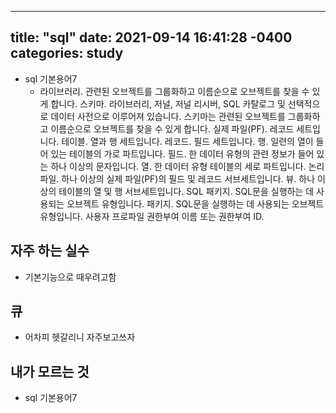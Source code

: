  ---
title: "sql"
date: 2021-09-14 16:41:28 -0400
categories: study
---
 - sql 기본용어7
    - 라이브러리. 관련된 오브젝트를 그룹화하고 이름순으로 오브젝트를 찾을 수 있게 합니다.	스키마. 라이브러리, 저널, 저널 리시버, SQL 카탈로그 및 선택적으로 데이터 사전으로 이루어져 있습니다. 스키마는 관련된 오브젝트를 그룹화하고 이름순으로 오브젝트를 찾을 수 있게 합니다.
실제 파일(PF). 레코드 세트입니다.	테이블. 열과 행 세트입니다.
레코드. 필드 세트입니다.	행. 일련의 열이 들어 있는 테이블의 가로 파트입니다.
필드. 한 데이터 유형의 관련 정보가 들어 있는 하나 이상의 문자입니다.	열. 한 데이터 유형 테이블의 세로 파트입니다.
논리 파일. 하나 이상의 실제 파일(PF)의 필드 및 레코드 서브세트입니다.	뷰. 하나 이상의 테이블의 열 및 행 서브세트입니다.
SQL 패키지. SQL문을 실행하는 데 사용되는 오브젝트 유형입니다.	패키지. SQL문을 실행하는 데 사용되는 오브젝트 유형입니다.
사용자 프로파일	권한부여 이름 또는 권한부여 ID.
## 자주 하는 실수
  - 기본기능으로 때우려고함
## 큐
  - 어차피 헷갈리니 자주보고쓰자
## 내가 모르는 것
  - sql 기본용어7
